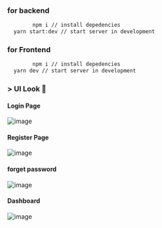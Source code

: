 ### for backend

```bash
        npm i // install depedencies
  yarn start:dev // start server in development
```

### for Frontend

```bash
        npm i // install depedencies
  yarn dev // start server in development
```
### > UI Look 👀 
#### Login Page
![image](https://github.com/Krishna-sm/nest-and-next-js-authentication/assets/105251808/718eb721-fb74-40ea-b047-38fd4dac874d)

#### Register Page
![image](https://github.com/Krishna-sm/nest-and-next-js-authentication/assets/105251808/12346833-29d2-44c4-9ff2-cc1cb0f5cfa0)

#### forget password
![image](https://github.com/Krishna-sm/nest-and-next-js-authentication/assets/105251808/4ea1cc12-fb2d-48e6-881f-7a0682b50eb3)

#### Dashboard
![image](https://github.com/Krishna-sm/nest-and-next-js-authentication/assets/105251808/303d8cd1-19f0-402c-b549-ff7370e56825)


